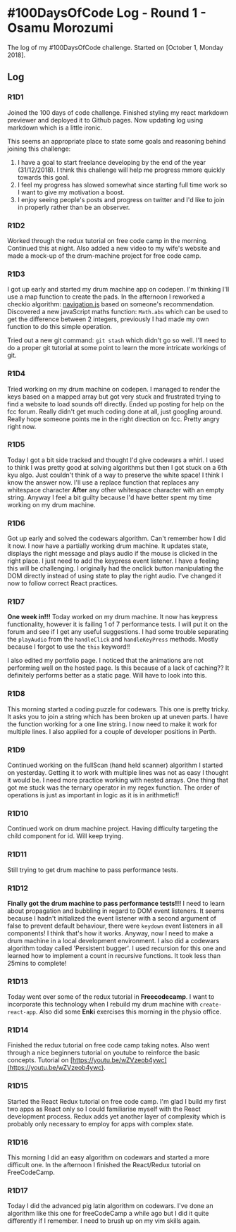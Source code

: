 # #100DaysOfCode Log - Round 1 - Osamu Morozumi

The log of my #100DaysOfCode challenge. Started on [October 1, Monday 2018].

## Log

### R1D1 
Joined the 100 days of code challenge.  Finished styling my react markdown previewer and deployed it to Github pages.  Now updating log using markdown which is a little ironic.

This seems an appropriate place to state some goals and reasoning behind joining this challenge:

1. I have a goal to start freelance developing by the end of the year (31/12/2018).  I think this challenge will help me progress mmore quickly towards this goal.
2. I feel my progress has slowed somewhat since starting full time work so I want to give my motivation a boost.
3. I enjoy seeing people's posts and progress on twitter and I'd like to join in properly rather than be an observer.

### R1D2
Worked through the redux tutorial on free code camp in the morning.  Continued this at night.  Also added a new video to my wife's website and made a mock-up of the drum-machine project for free code camp.

### R1D3
I got up early and started my drum machine app on codepen.  I'm thinking I'll use a map function to create the pads.  In the afternoon I reworked a checkio algorithm: [navigation.js](https://github.com/ozmos/javascript-algorithms/blob/master/checkio/escher/navigation.js) based on someone's recommendation.  Discovered a new javaScript maths function: `Math.abs` which can be used to get the difference between 2 integers, previously I had made my own function to do this simple operation.

Tried out a new git command: `git stash` which didn't go so well.  I'll need to do a proper git tutorial at some point to learn the more intricate workings of git.

### R1D4
Tried working on my drum machine on codepen.  I managed to render the keys based on a mapped array but got very stuck and frustrated trying to find a website to load sounds off directly.  Ended up posting for help on the fcc forum.  Really didn't get much coding done at all, just googling around.  Really hope someone points me in the right direction on fcc.  Pretty angry right now.

### R1D5
Today I got a bit side tracked and thought I'd give codewars a whirl.  I used to think I was pretty good at solving algorithms but then I got stuck on a 6th kyu algo.  Just couldn't think of a way to preserve the white space! I think I know the answer now.  I'll use a replace function that replaces any whitespace character **After** any other whitespace character with an empty string.  Anyway I feel a bit guilty because I'd have better spent my time working on my drum machine. 

### R1D6
Got up early and solved the codewars algorithm.  Can't remember how I did it now.  I now have a partially working drum machine.  It updates state, displays the right message and plays audio if the mouse is clicked in the right place.  I just need to add the keypress event listener.  I have a feeling this will be challenging.  I originally had the onclick button manipulating the DOM directly instead of using state to play the right audio.  I've changed it now to follow correct React practices.

### R1D7
**One week in!!!** Today worked on my drum machine.  It now has keypress functionality, however it is failing 1 of 7 performance tests.  I will put it on the forum and see if I get any  useful suggestions. I had some trouble separating the `playAudio` from the `handleClick` and `handleKeyPress` methods.  Mostly because I forgot to use the `this` keyword!!

I also edited my portfolio page.  I noticed that the animations are not performing well on the hosted page.  Is this because of a lack of caching?? It definitely performs better as a static page.  Will have to look into this.

### R1D8
This morning started a coding puzzle for codewars.  This one is pretty tricky.  It asks you to join a string which has been broken up at uneven parts.  I have the function working for a one line string.  I now need to make it work for multiple lines.  I also applied for a couple of developer positions in Perth.

### R1D9
Continued working on the fullScan (hand held scanner) algorithm I started on yesterday.  Getting it to work with multiple lines was not as easy I thought it would be.  I need more practice working with nested arrays.  One thing that got me stuck was the ternary operator in my regex function.  The order of operations is just as important in logic as it is in arithmetic!!

### R1D10
Continued work on drum machine project.  Having difficulty targeting the child component for id.  Will keep trying.

### R1D11
Still trying to get drum machine to pass performance tests.

### R1D12
**Finally got the drum machine to pass performance tests!!!** I need to learn about propagation and bubbling in regard to DOM event listeners.  It seems because I hadn't initialized the event listener with a second argument of false to prevent default behaviour, there were `keydown` event listeners in all components! I think that's how it works.  Anyway, now I need to make a drum machine in a local development environment.  I also did a codewars algorithm today called 'Persistent bugger'.  I used recursion for this one and learned how to implement a count in recursive functions.  It took less than 25mins to complete!

### R1D13
Today went over some of the redux tutorial in **Freecodecamp**.  I want to incorporate this technology when I rebuild my drum machine with `create-react-app`.  Also did some **Enki** exercises this morning in the physio office.

### R1D14
Finished the redux tutorial on free code camp taking notes.  Also went through a nice beginners tutorial on youtube to reinforce the basic concepts.  Tutorial on [https://youtu.be/wZVzeob4ywc](https://youtu.be/wZVzeob4ywc).

### R1D15
Started the React Redux tutorial on free code camp.  I'm glad I build my first two apps as React only so I could familiarise myself with the React development process.  Redux adds yet another layer of complexity which is probably only necessary to employ for apps with complex state.

### R1D16
This morning I did an easy algorithm on codewars and started a more difficult one.  In the afternoon I finished the React/Redux tutorial on FreeCodeCamp.

### R1D17
Today I did the advanced pig latin algorithm on codewars.  I've done an algorithm like this one for freeCodeCamp a while ago but I did it quite differently if I remember.  I need to brush up on my vim skills again.  
